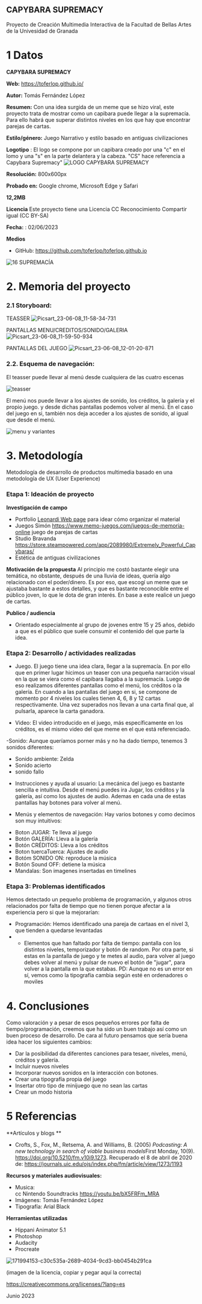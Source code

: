 ## CAPYBARA SUPREMACY

Proyecto de Creación Multimedia Interactiva de la  Facultad de Bellas Artes de la Univesidad de Granada



# 1 Datos 



**CAPYBARA SUPREMACY** 

**Web:** https://toferlop.github.io/

**Autor:** Tomás Fernández López

**Resumen:** Con una idea surgida de un meme que se hizo viral, este proyecto trata de mostrar como un capibara puede llegar a la supremacía. Para ello habrá que superar distintos niveles en los que hay que encontrar parejas de cartas.

**Estilo/género:** Juego Narrativo y estilo basado en antiguas civilizaciones

**Logotipo** : El logo se compone por un capibara creado por una "c" en el lomo y una "s" en la parte delantera y la cabeza. "CS" hace referencia a Capybara Supremacy"
![LOGO CAPYBARA SUPREMACY](https://github.com/toferlop/toferlop.github.io/assets/134589030/cb9dab21-1a35-45ee-b123-37e90219c8c6)



**Resolución:** 800x600px 

**Probado en:** Google chrome, Microsoft Edge y Safari   

**12,2MB**

**Licencia** Este proyecto tiene una Licencia CC Reconocimiento Compartir igual (CC BY-SA)

**Fecha:** : 02/06/2023

**Medios** 
- GitHub: https://github.com/toferlop/toferlop.github.io 



![16  SUPREMACÍA](https://github.com/toferlop/toferlop.github.io/assets/134589030/397601c7-f77f-45df-916e-aed417a90030)


# 2. Memoria del proyecto 

### 2.1 Storyboard: 

TEASSER
![Picsart_23-06-08_11-58-34-731](https://github.com/toferlop/toferlop.github.io/assets/134589030/9ba3214c-b0bd-4c97-97ee-908fa615a747)

PANTALLAS MENU/CREDITOS/SONIDO/GALERIA
![Picsart_23-06-08_11-59-50-934](https://github.com/toferlop/toferlop.github.io/assets/134589030/3aa91f61-d2d6-4bfd-bb11-ac99a1705f03)

PANTALLAS DEL JUEGO
![Picsart_23-06-08_12-01-20-871](https://github.com/toferlop/toferlop.github.io/assets/134589030/90103f3a-692d-4d34-9994-a306bcf7c075)





### 2.2. Esquema de navegación:



El teasser puede llevar al menú desde cualquiera de las cuatro escenas

![teasser](https://github.com/toferlop/toferlop.github.io/assets/134589030/11e92e95-817a-4af3-a410-1a118fc73bf2)

El menú nos puede llevar a los ajustes de sonido, los créditos, la galería y el propio juego. y desde dichas pantallas podemos volver al menú. En el caso del juego en si, también nos deja acceder a los ajustes de sonido, al igual que desde el menú.

![menu y variantes](https://github.com/toferlop/toferlop.github.io/assets/134589030/36eb55aa-7fea-4d0c-8c76-e6d3fe2486b6)





# 3. Metodología

Metodología de desarrollo de productos multimedia basado en una metodología de UX (User Experience)



### Etapa 1: Ideación de proyecto

**Investigación de campo** 
- Portfolio [Leonardi Web page](http://www.rleonardi.com/interactive-resume/) para idear cómo organizar el material
- Juegos Simón https://www.memo-juegos.com/juegos-de-memoria-online juego de parejas de cartas
- Studio Bravanda https://store.steampowered.com/app/2089980/Extremely_Powerful_Capybaras/
- Estética de antiguas civilizaciones



**Motivación de la propuesta** Al principio me costó bastante elegir una temática, no obstante, después de una lluvia de ideas, quería algo relacionado con el poder/dinero. Es por eso, que escogí un meme que se ajustaba bastante a estos detalles, y que es bastante reconocible entre el público joven, lo que le dota de gran interés. En base a este realicé un juego de cartas.



**Publico / audiencia**

- Orientado especialmente al grupo de jovenes entre 15 y 25 años, debido a que es el público que suele consumir el contenido del que parte la idea.





### Etapa 2: Desarrollo / actividades realizadas


- Juego. El juego tiene una idea clara, llegar a la supremacía. En por ello que en primer lugar hicimos un teaser con una pequeña narración visual en la que se viera como el capibara llagaba a la supremacía. Luego de eso realizamos diferentes pantallas como el menú, los créditos o la galería. En cuando a las pantallas del juego en si, se compone de momento por 4 niveles los cuales tienen 4, 6, 8 y 12 cartas respectivamente. Una vez superados nos llevan a una carta final que, al pulsarla, aparece la carta ganadora. 

- Video: El video introducido en el juego, más específicamente en los créditos, es el mismo video del que meme en el que está referenciado.

-Sonido: Aunque queríamos porner más y no ha dado tiempo, tenemos 3 sonidos diferentes:
+ Sonido ambiente: Zelda
+ Sonido acierto
+ sonido fallo

- Instrucciones y ayuda al usuario: La mecánica del juego es bastante sencilla e intuitiva. Desde el menú puedes ira Jugar, los créditos y la galería, así como los ajustes de audio. Ademas en cada una de estas pantallas hay botones para volver al menú.

- Menús y elementos de navegación: Hay varios botones y como decimos son muy intuitivos:
+ Boton JUGAR: Te lleva al juego
+ Botón GALERÍA: Lleva a la galería
+ Botón CRÉDITOS: Lleva a los créditos
+ Boton tuercaTuerca: Ajustes de audio
+ Botóm SONIDO ON: reproduce la música
+ Botón Sound OFF: detiene la música
+ Mandalas: Son imagenes insertadas en timelines  




### Etapa 3: Problemas identificados
Hemos detectado un pequeño problema de programación, y algunos otros relacionados por falta de tiempo que no tienen porque afectar a la experiencia pero si que la mejorarían:
+ Programación: Hemos identificado una pareja de cartaas en el nivel 3, que tienden a quedarse levantadas
+ + Elementos que han faltado por falta de tiempo: pantalla con los distintos niveles, temporizador y botón de random. Por otra parte, si estas en la pantalla de juego y te metes al audio, para volver al juego debes volver al menú y pulsar de nuevo el botón de "jugar", para volver a la pantalla en la que estabas.
PD: Aunque no es un error en sí, vemos como la tipografía cambia según esté en ordenadores o moviles



# 4. Conclusiones 

Como valoración y a pesar de esos pequeños errores por falta de tiempo/programación, creemos que ha sido un buen trabajo así como un buen proceso de desarrollo. De cara al futuro pensamos que sería buena idea hacer los siguientes cambios:
- Dar la posibilidad da diferentes canciones para tesaer, niveles, menú, créditos y galería.
- Incluir nuevos niveles
- Incorporar nuevos sonidos en la interacción con botones.
- Crear una tipografía propia del juego
- Insertar otro tipo de minijuego que no sean las cartas
- Crear un modo historia







# 5 Referencias 

**Artículos y blogs ** 

- Crofts, S., Fox, M., Retsema, A. and Williams, B. (2005) *Podcasting: A new technology in search of viable business models*First Monday, 10(9). https://doi.org/10.5210/fm.v10i9.1273. Recuperado el 8 de abril de 2020 de: https://journals.uic.edu/ojs/index.php/fm/article/view/1273/1193

**Recursos y materiales audiovisuales:**

* Musica:  
cc Nintendo Soundtracks https://youtu.be/bX5FRFm_MRA 
* Imágenes: Tomás Fernández López
* Tipografía: Arial Black

**Herramientas utilizadas**

- Hippani Animator 5.1
- Photoshop
- Audacity
- Procreate


![171994153-c30c535a-2689-4034-9cd3-bb0454b291ca](https://github.com/toferlop/toferlop.github.io/assets/134589030/42cb3513-c7d2-4322-aca7-85ebb0e6d353)


(imagen de la licencia, copiar y pegar aquí la correcta)

https://creativecommons.org/licenses/?lang=es

Junio 2023
